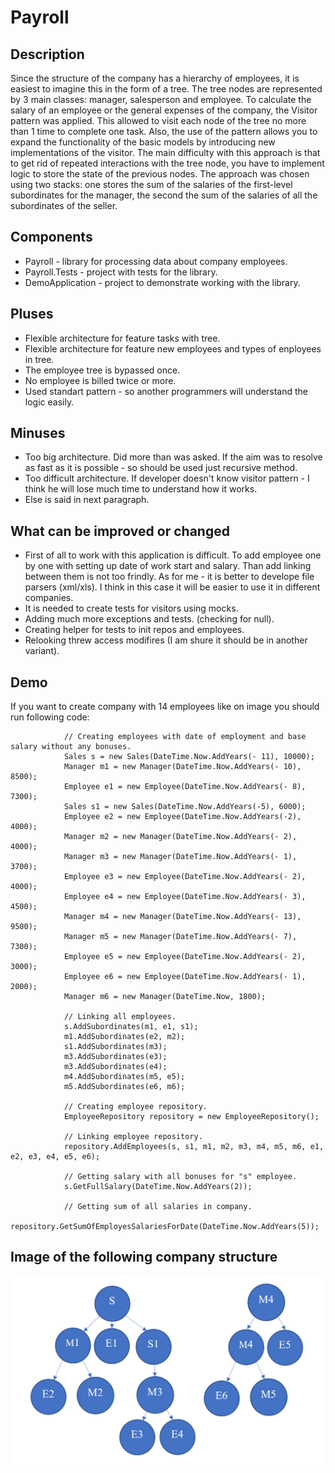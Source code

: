 # Payroll

## Description
Since the structure of the company has a hierarchy of employees, it is easiest to imagine this in the form of a tree. The tree nodes are represented by 3 main classes: manager, salesperson and employee. To calculate the salary of an employee or the general expenses of the company, the Visitor pattern was applied. This allowed to visit each node of the tree no more than 1 time to complete one task. Also, the use of the pattern allows you to expand the functionality of the basic models by introducing new implementations of the visitor.
The main difficulty with this approach is that to get rid of repeated interactions with the tree node, you have to implement logic to store the state of the previous nodes. The approach was chosen using two stacks: one stores the sum of the salaries of the first-level subordinates for the manager, the second the sum of the salaries of all the subordinates of the seller.

## Components
- Payroll - library for processing data about company employees.
- Payroll.Tests - project with tests for the library.
- DemoApplication - project to demonstrate working with the library.

## Pluses
- Flexible architecture for feature tasks with tree.
- Flexible architecture for feature new employees and types of enployees in tree.
- The employee tree is bypassed once.
- No employee is billed twice or more.
- Used standart pattern - so another programmers will understand the logic easily.

## Minuses
- Too big architecture. Did more than was asked. If the aim was to resolve as fast as it is possible - so should be used just recursive method.
- Too difficult architecture. If developer doesn't know visitor pattern - I think he will lose much time to understand how it works.
- Else is said in next paragraph.

## What can be improved or changed
- First of all to work with this application is difficult. To add employee one by one with setting up date of work start and salary. Than add linking between them is not too frindly. As for me - it is better to develope file parsers (xml/xls). I think in this case it will be easier to use it in different companies.
- It is needed to create tests for visitors using mocks.
- Adding much more exceptions and tests. (checking for null).
- Creating helper for tests to init repos and employees.
- Relooking threw access modifires (I am shure it should be in another variant).

## Demo
If you want to create company with 14 employees like on image you should run following code:
```
            // Creating employees with date of employment and base salary without any bonuses.
            Sales s = new Sales(DateTime.Now.AddYears(- 11), 10000);
            Manager m1 = new Manager(DateTime.Now.AddYears(- 10), 8500);
            Employee e1 = new Employee(DateTime.Now.AddYears(- 8), 7300);
            Sales s1 = new Sales(DateTime.Now.AddYears(-5), 6000);
            Employee e2 = new Employee(DateTime.Now.AddYears(-2), 4000);
            Manager m2 = new Manager(DateTime.Now.AddYears(- 2), 4000);
            Manager m3 = new Manager(DateTime.Now.AddYears(- 1), 3700);
            Employee e3 = new Employee(DateTime.Now.AddYears(- 2), 4000);
            Employee e4 = new Employee(DateTime.Now.AddYears(- 3), 4500);
            Manager m4 = new Manager(DateTime.Now.AddYears(- 13), 9500);
            Manager m5 = new Manager(DateTime.Now.AddYears(- 7), 7300);
            Employee e5 = new Employee(DateTime.Now.AddYears(- 2), 3000);
            Employee e6 = new Employee(DateTime.Now.AddYears(- 1), 2000);
            Manager m6 = new Manager(DateTime.Now, 1800);

            // Linking all employees.
            s.AddSubordinates(m1, e1, s1);
            m1.AddSubordinates(e2, m2);
            s1.AddSubordinates(m3);
            m3.AddSubordinates(e3);
            m3.AddSubordinates(e4);
            m4.AddSubordinates(m5, e5);
            m5.AddSubordinates(e6, m6);

            // Creating employee repository.
            EmployeeRepository repository = new EmployeeRepository();

            // Linking employee repository.
            repository.AddEmployees(s, s1, m1, m2, m3, m4, m5, m6, e1, e2, e3, e4, e5, e6);

            // Getting salary with all bonuses for "s" employee.
            s.GetFullSalary(DateTime.Now.AddYears(2));

            // Getting sum of all salaries in company.
            repository.GetSumOfEmployesSalariesForDate(DateTime.Now.AddYears(5));
```
## Image of the following company structure
![N|Solid](https://raw.githubusercontent.com/GlebGolovushkin/Payroll/main/Resources/Images/CompanyEmployeesTree.png?token=AFU7SA34G7ESH6YO2H7F2FLAOHGX6)